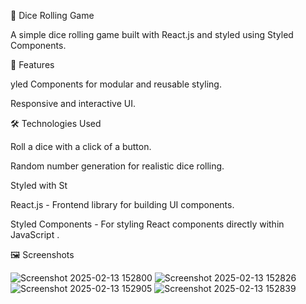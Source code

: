 🎲 Dice Rolling Game

A simple dice rolling game built with React.js and styled using Styled Components.

🚀 Features

yled Components for modular and reusable styling.

Responsive and interactive UI.

🛠️ Technologies Used

Roll a dice with a click of a button.

Random number generation for realistic dice rolling.

Styled with St

React.js - Frontend library for building UI components.

Styled Components - For styling React components directly within JavaScript .

🖼️ Screenshots

![Screenshot 2025-02-13 152800](https://github.com/user-attachments/assets/2f3cfb6f-7ae9-4d83-936a-9523d99bf91d)
![Screenshot 2025-02-13 152826](https://github.com/user-attachments/assets/696c65ae-f957-491c-8b20-71723f43e6ee)
![Screenshot 2025-02-13 152905](https://github.com/user-attachments/assets/67891e1c-6f85-497d-92e3-c89d24698275)
![Screenshot 2025-02-13 152839](https://github.com/user-attachments/assets/e1c2e145-06ee-4f3b-9299-e5a80a9baee6)
